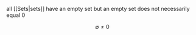 all [[Sets|sets]] have an empty set but an empty set does not necessarily equal 0

$$\emptyset \neq 0$$
